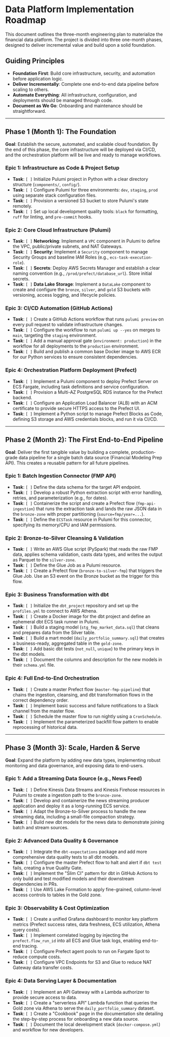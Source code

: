 # Data Platform Implementation Roadmap

This document outlines the three-month engineering plan to materialize the financial data platform. The project is divided into three one-month phases, designed to deliver incremental value and build upon a solid foundation.

## Guiding Principles

- **Foundation First**: Build core infrastructure, security, and automation before application logic.
- **Deliver Incrementally**: Complete one end-to-end data pipeline before scaling to others.
- **Automate Everything**: All infrastructure, configuration, and deployments should be managed through code.
- **Document as We Go**: Onboarding and maintenance should be straightforward.

---

## Phase 1 (Month 1): The Foundation

**Goal**: Establish the secure, automated, and scalable cloud foundation. By the end of this phase, the core infrastructure will be deployed via CI/CD, and the orchestration platform will be live and ready to manage workflows.

### Epic 1: Infrastructure as Code & Project Setup

- **Task**: `[ ]` Initialize Pulumi project in Python with a clear directory structure (`components/`, `config/`).
- **Task**: `[ ]` Configure Pulumi for three environments: `dev`, `staging`, `prod` using separate stack configuration files.
- **Task**: `[ ]` Provision a versioned S3 bucket to store Pulumi's state remotely.
- **Task**: `[ ]` Set up local development quality tools: `black` for formatting, `ruff` for linting, and `pre-commit` hooks.

### Epic 2: Core Cloud Infrastructure (Pulumi)

- **Task**: `[ ]` **Networking**: Implement a `VPC` component in Pulumi to define the VPC, public/private subnets, and NAT Gateways.
- **Task**: `[ ]` **Security**: Implement a `Security` component to manage Security Groups and baseline IAM Roles (e.g., `ecs-task-execution-role`).
- **Task**: `[ ]` **Secrets**: Deploy AWS Secrets Manager and establish a clear naming convention (e.g., `/prod/prefect/database_url`). Store initial secrets.
- **Task**: `[ ]` **Data Lake Storage**: Implement a `DataLake` component to create and configure the `bronze`, `silver`, and `gold` S3 buckets with versioning, access logging, and lifecycle policies.

### Epic 3: CI/CD Automation (GitHub Actions)

- **Task**: `[ ]` Create a GitHub Actions workflow that runs `pulumi preview` on every pull request to validate infrastructure changes.
- **Task**: `[ ]` Configure the workflow to run `pulumi up --yes` on merges to `main`, targeting the `staging` environment.
- **Task**: `[ ]` Add a manual approval gate (`environment: production`) in the workflow for all deployments to the `production` environment.
- **Task**: `[ ]` Build and publish a common base Docker image to AWS ECR for our Python services to ensure consistent dependencies.

### Epic 4: Orchestration Platform Deployment (Prefect)

- **Task**: `[ ]` Implement a Pulumi component to deploy Prefect Server on ECS Fargate, including task definitions and service configuration.
- **Task**: `[ ]` Provision a Multi-AZ PostgreSQL RDS instance for the Prefect backend.
- **Task**: `[ ]` Configure an Application Load Balancer (ALB) with an ACM certificate to provide secure HTTPS access to the Prefect UI.
- **Task**: `[ ]` Implement a Python script to manage Prefect Blocks as Code, defining S3 storage and AWS credentials blocks, and run it via CI/CD.

---

## Phase 2 (Month 2): The First End-to-End Pipeline

**Goal**: Deliver the first tangible value by building a complete, production-grade data pipeline for a single batch data source (Financial Modeling Prep API). This creates a reusable pattern for all future pipelines.

### Epic 1: Batch Ingestion Connector (FMP API)

- **Task**: `[ ]` Define the data schema for the target API endpoint.
- **Task**: `[ ]` Develop a robust Python extraction script with error handling, retries, and parameterization (e.g., for dates).
- **Task**: `[ ]` Containerize the script and create a Prefect flow (`fmp-api-ingestion`) that runs the extraction task and lands the raw JSON data in the `bronze-zone` with proper partitioning (`source=fmp/year=...`).
- **Task**: `[ ]` Define the `ECSTask` resource in Pulumi for this connector, specifying its memory/CPU and IAM permissions.

### Epic 2: Bronze-to-Silver Cleansing & Validation

- **Task**: `[ ]` Write an AWS Glue script (PySpark) that reads the raw FMP data, applies schema validation, casts data types, and writes the output as Parquet to the `silver-zone`.
- **Task**: `[ ]` Define the Glue Job as a Pulumi resource.
- **Task**: `[ ]` Create a Prefect flow (`bronze-to-silver-fmp`) that triggers the Glue Job. Use an S3 event on the Bronze bucket as the trigger for this flow.

### Epic 3: Business Transformation with dbt

- **Task**: `[ ]` Initialize the `dbt_project` repository and set up the `profiles.yml` to connect to AWS Athena.
- **Task**: `[ ]` Create a Docker image for the dbt project and define an ephemeral dbt ECS task runner in Pulumi.
- **Task**: `[ ]` Build a staging model (`stg_fmp_market_data.sql`) that cleans and prepares data from the Silver table.
- **Task**: `[ ]` Build a mart model (`daily_portfolio_summary.sql`) that creates a business-ready, aggregated table in the `gold-zone`.
- **Task**: `[ ]` Add basic dbt tests (`not_null`, `unique`) to the primary keys in the dbt models.
- **Task**: `[ ]` Document the columns and description for the new models in their `schema.yml` file.

### Epic 4: Full End-to-End Orchestration

- **Task**: `[ ]` Create a master Prefect flow (`master-fmp-pipeline`) that chains the ingestion, cleansing, and dbt transformation flows in the correct dependency order.
- **Task**: `[ ]` Implement basic success and failure notifications to a Slack channel from the master flow.
- **Task**: `[ ]` Schedule the master flow to run nightly using a `CronSchedule`.
- **Task**: `[ ]` Implement the parameterized backfill flow pattern to enable reprocessing of historical data.

---

## Phase 3 (Month 3): Scale, Harden & Serve

**Goal**: Expand the platform by adding new data types, implementing robust monitoring and data governance, and exposing data to end-users.

### Epic 1: Add a Streaming Data Source (e.g., News Feed)

- **Task**: `[ ]` Define Kinesis Data Streams and Kinesis Firehose resources in Pulumi to create a ingestion path to the `bronze-zone`.
- **Task**: `[ ]` Develop and containerize the news streaming producer application and deploy it as a long-running ECS service.
- **Task**: `[ ]` Adapt the Bronze-to-Silver process to handle the new streaming data, including a small-file compaction strategy.
- **Task**: `[ ]` Build new dbt models for the news data to demonstrate joining batch and stream sources.

### Epic 2: Advanced Data Quality & Governance

- **Task**: `[ ]` Integrate the `dbt-expectations` package and add more comprehensive data quality tests to all dbt models.
- **Task**: `[ ]` Configure the master Prefect flow to halt and alert if `dbt test` fails, creating a true Quality Gate.
- **Task**: `[ ]` Implement the "Slim CI" pattern for dbt in GitHub Actions to only build and test modified models and their downstream dependencies in PRs.
- **Task**: `[ ]` Use AWS Lake Formation to apply fine-grained, column-level access controls to tables in the Gold zone.

### Epic 3: Observability & Cost Optimization

- **Task**: `[ ]` Create a unified Grafana dashboard to monitor key platform metrics (Prefect success rates, data freshness, ECS utilization, Athena query costs).
- **Task**: `[ ]` Implement correlated logging by injecting the `prefect.flow_run_id` into all ECS and Glue task logs, enabling end-to-end tracing.
- **Task**: `[ ]` Configure Prefect agent pools to run on Fargate Spot to reduce compute costs.
- **Task**: `[ ]` Configure VPC Endpoints for S3 and Glue to reduce NAT Gateway data transfer costs.

### Epic 4: Data Serving Layer & Documentation

- **Task**: `[ ]` Implement an API Gateway with a Lambda authorizer to provide secure access to data.
- **Task**: `[ ]` Create a "serverless API" Lambda function that queries the Gold zone via Athena to serve the `daily_portfolio_summary` dataset.
- **Task**: `[ ]` Create a "Cookbook" page in the documentation site detailing the step-by-step process for onboarding a new data source.
- **Task**: `[ ]` Document the local development stack (`docker-compose.yml`) and workflow for new developers.
